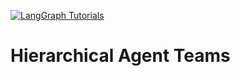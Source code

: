 [![LangGraph Tutorials](https://img.shields.io/badge/LangGraph-Tutorials-pink?logo=langgraph)](https://langchain-ai.github.io/langgraph/tutorials/multi_agent/hierarchical_agent_teams/)


# Hierarchical Agent Teams